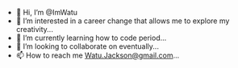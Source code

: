 - 👋 Hi, I’m @ImWatu
- 👀 I’m interested in a career change that allows me to explore my creativity...
- 🌱 I’m currently learning how to code period...
- 💞️ I’m looking to collaborate on eventually...
- 📫 How to reach me Watu.Jackson@gmail.com...

<!---
ImWatu/ImWatu is a ✨ special ✨ repository because its `README.md` (this file) appears on your GitHub profile.
You can click the Preview link to take a look at your changes.
--->
